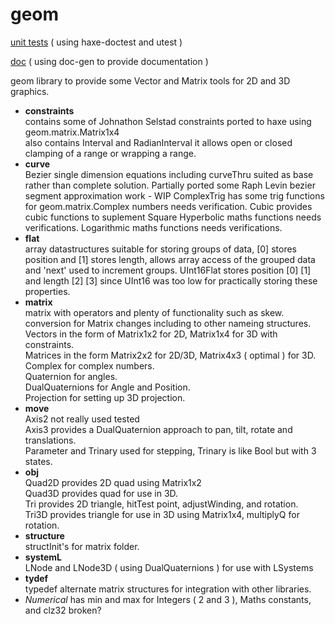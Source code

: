 # geom
[unit tests](https://nanjizal.github.io/geom/geomTest.html) ( using haxe-doctest and utest )

[doc](https://nanjizal.github.io/geom/pages) ( using doc-gen to provide documentation )

geom library to provide some Vector and Matrix tools for 2D and 3D graphics.

  - **constraints**  
      contains some of Johnathon Selstad constraints ported to haxe using geom.matrix.Matrix1x4  
      also contains Interval and RadianInterval it allows open or closed clamping of a range or wrapping a range.  
  - **curve**  
      Bezier single dimension equations including curveThru suited as base rather than complete solution.
      Partially ported some Raph Levin bezier segment approximation work - WIP
      ComplexTrig has some trig functions for geom.matrix.Complex numbers needs verification.
      Cubic provides cubic functions to suplement Square
      Hyperbolic maths functions needs verifications.
      Logarithmic maths functions needs verifications.
  - **flat**  
      array datastructures suitable for storing groups of data, [0] stores position and [1] stores length, allows array access of the grouped data and 'next' used to increment groups.
      UInt16Flat stores position [0] [1] and length [2] [3] since UInt16 was too low for practically storing these properties.
  - **matrix**  
       matrix with operators and plenty of functionality such as skew.  
       conversion for Matrix changes including to other nameing structures.  
       Vectors in the form of Matrix1x2 for 2D, Matrix1x4 for 3D with constraints.  
       Matrices in the form Matrix2x2 for 2D/3D, Matrix4x3 ( optimal ) for 3D.  
       Complex for complex numbers.  
       Quaternion for angles.  
       DualQuaternions for Angle and Position.  
       Projection for setting up 3D projection.  
  - **move**  
      Axis2 not really used tested  
      Axis3 provides a DualQuaternion approach to pan, tilt, rotate and translations.  
      Parameter and Trinary used for stepping, Trinary is like Bool but with 3 states.  
  - **obj**  
      Quad2D provides 2D quad using Matrix1x2  
      Quad3D provides quad for use in 3D.  
      Tri provides 2D triangle, hitTest point, adjustWinding, and rotation.  
      Tri3D provides triangle for use in 3D using Matrix1x4, multiplyQ for rotation.  
  - **structure**  
      structInit's for matrix folder.  
  - **systemL**  
      LNode and LNode3D ( using DualQuaternions ) for use with LSystems
  - **tydef**  
      typedef alternate matrix structures for integration with other libraries.
  - *Numerical* has min and max for Integers ( 2 and 3 ), Maths constants, and clz32 broken?
  